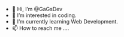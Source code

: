 - 👋 Hi, I’m @GaGsDev
- 👀 I’m interested in coding.
- 🌱 I’m currently learning Web Development.
- 📫 How to reach me ....

<!---
GaGsDev/GaGsDev is a ✨ special ✨ repository because its `README.md` (this file) appears on your GitHub profile.
You can click the Preview link to take a look at your changes.
--->
